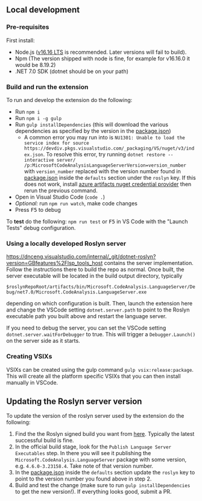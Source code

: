 ## Local development

### Pre-requisites

First install:

* Node.js ([v16.16 LTS](https://nodejs.org/en/blog/release/v16.16.0) is recommended.  Later versions will fail to build).
* Npm (The version shipped with node is fine, for example for v16.16.0 it would be 8.19.2)
* .NET 7.0 SDK (dotnet should be on your path)

### Build and run the extension

To run and develop the extension do the following:

* Run `npm i`
* Run `npm i -g gulp`
* Run `gulp installDependencies` (this will download the various dependencies as specified by the version in the [package.json](package.json))
  * A common error you may run into is `NU1301: Unable to load the service index for source https://devdiv.pkgs.visualstudio.com/_packaging/VS/nuget/v3/index.json`. 
  To resolve this error, try running `dotnet restore --interactive server/ /p:MicrosoftCodeAnalysisLanguageServerVersion=version_number` with `version_number` replaced with the version number found in [package.json](package.json) inside the `defaults` section under the `roslyn` key.
  If this does not work, install [azure artifacts nuget credential provider](https://github.com/microsoft/artifacts-credprovider#installation-on-windows) then rerun the previous command.
* Open in Visual Studio Code (`code .`)
* _Optional:_ run `npm run watch`, make code changes
* Press <kbd>F5</kbd> to debug

To **test** do the following: `npm run test` or <kbd>F5</kbd> in VS Code with the "Launch Tests" debug configuration.

### Using a locally developed Roslyn server

https://dnceng.visualstudio.com/internal/_git/dotnet-roslyn?version=GBfeatures%2Flsp_tools_host contains the server implementation.  Follow the instructions there to build the repo as normal.  Once built, the server executable will be located in the build output directory, typically 

`$roslynRepoRoot/artifacts/bin/Microsoft.CodeAnalysis.LanguageServer/Debug/net7.0/Microsoft.CodeAnalysis.LanguageServer.exe`

depending on which configuration is built.  Then, launch the extension here and change the VSCode setting `dotnet.server.path` to point to the Roslyn executable path you built above and restart the language server.

If you need to debug the server, you can set the VSCode setting `dotnet.server.waitForDebugger` to true.  This will trigger a `Debugger.Launch()` on the server side as it starts.

### Creating VSIXs

VSIXs can be created using the gulp command `gulp vsix:release:package`.  This will create all the platform specific VSIXs that you can then install manually in VSCode.

## Updating the Roslyn server version

To update the version of the roslyn server used by the extension do the following:
1.  Find the the Roslyn signed build you want from [here](https://dnceng.visualstudio.com/internal/_build?definitionId=327&branchFilter=246637%2C246637).  Typically the latest successful build is fine.
2.  In the official build stage, look for the `Publish Language Server Executables` step.  In there you will see it publishing the `Microsoft.CodeAnalysis.LanguageServer` package with some version, e.g. `4.6.0-3.23158.4`.  Take note of that version number.
3.  In the [package.json](package.json) inside the `defaults` section update the `roslyn` key to point to the version number you found above in step 2.
4.  Build and test the change (make sure to run `gulp installDependencies` to get the new version!).  If everything looks good, submit a PR.